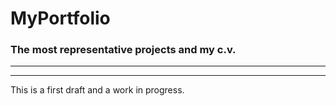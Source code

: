 # MyPortfolio
### The most representative projects and my c.v.
***
___
This is a first draft and a work in progress.
